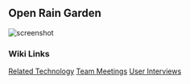 ## Open Rain Garden

![screenshot](https://raw.github.com/eduardgamiao/OpenRainGarden/milestone1/doc/play-bootstrap-template-home.png)

### Wiki Links
[Related Technology](https://github.com/OpenRainGarden/OpenRainGarden/wiki/RelatedTechnology)
[Team Meetings](https://github.com/OpenRainGarden/OpenRainGarden/wiki/Team-Meetings)
[User Interviews](https://github.com/OpenRainGarden/OpenRainGarden/wiki/UserInterviews)

